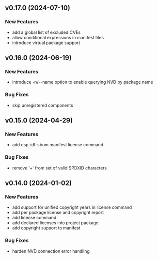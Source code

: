 ## v0.17.0 (2024-07-10)

### New Features

- add a global list of excluded CVEs
- allow conditional expressions in manifest files
- introduce virtual package support

## v0.16.0 (2024-06-19)

### New Features

- introduce -n/--name option to enable querying NVD by package name

### Bug Fixes

- skip unregistered components

## v0.15.0 (2024-04-29)

### New Features

- add esp-idf-sbom manifest license command

### Bug Fixes

- remove '+' from set of valid SPDXID characters

## v0.14.0 (2024-01-02)

### New Features

- add support for unified copyright years in license command
- add per package license and copyright report
- add license command
- add declared licenses into project package
- add copyright support to manifest

### Bug Fixes

- harden NVD connection error handling
